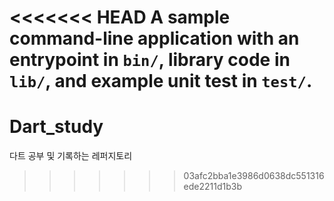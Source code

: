 <<<<<<< HEAD
A sample command-line application with an entrypoint in `bin/`, library code
in `lib/`, and example unit test in `test/`.
=======
# Dart_study
다트 공부 및 기록하는 레퍼지토리
>>>>>>> 03afc2bba1e3986d0638dc551316ede2211d1b3b
